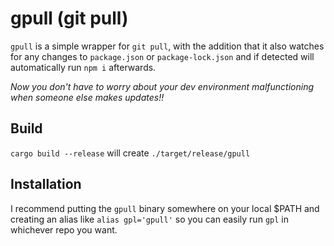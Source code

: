 # gpull (git pull)
`gpull` is a simple wrapper for `git pull`, with the addition that it also watches for any changes to `package.json` or `package-lock.json` and if detected will automatically run `npm i` afterwards.

_Now you don't have to worry about your dev environment malfunctioning when someone else makes updates!!_

## Build
`cargo build --release` will create `./target/release/gpull`

## Installation
I recommend putting the `gpull` binary somewhere on your local $PATH and creating an alias like `alias gpl='gpull'` so you can easily run `gpl` in whichever repo you want.
